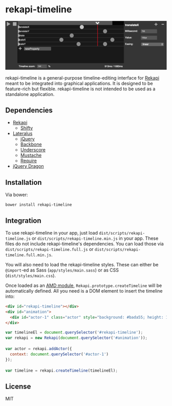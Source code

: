 # rekapi-timeline

![Screenshot of UI](img/basic-screenshot.png)

rekapi-timeline is a general-purpose timeline-editing interface for [Rekapi](http://rekapi.com/) meant to be integrated into graphical applications.  It is designed to be feature-rich but flexible.  rekapi-timeline is not intended to be used as a standalone application.

## Dependencies

* [Rekapi](http://rekapi.com/)
  * [Shifty](http://jeremyckahn.github.io/shifty/)
* [Lateralus](https://github.com/Jellyvision/lateralus)
  * [jQuery](http://jquery.com/)
  * [Backbone](http://backbonejs.org/)
  * [Underscore](http://underscorejs.org/)
  * [Mustache](https://github.com/janl/mustache.js/)
  * [Require](http://requirejs.org/)
* [jQuery Dragon](https://github.com/jeremyckahn/dragon)

## Installation

Via bower:

````
bower install rekapi-timeline
````

## Integration

To use rekapi-timeline in your app, just load `dist/scripts/rekapi-timeline.js` or `dist/scripts/rekapi-timeline.min.js` in your app.  These files do not include rekapi-timeline's dependencies.  You can load those via `dist/scripts/rekapi-timeline.full.js` or `dist/scripts/rekapi-timeline.full.min.js`.

You will also need to load the rekapi-timeline styles.  These can either be `@import`-ed as Sass (`app/styles/main.sass`) or as CSS (`dist/styles/main.css`).

Once loaded as an [AMD module](http://requirejs.org/docs/whyamd.html#amd), `Rekapi.prototype.createTimeline` will be automatically defined.  All you need is a DOM element to insert the timeline into:

````html
<div id="rekapi-timeline"></div>
<div id="animation">
  <div id="actor-1" class="actor" style="background: #bada55; height: 150px; width: 150px;"></div>
</div>
````

````javascript
var timelineEl = document.querySelector('#rekapi-timeline');
var rekapi = new Rekapi(document.querySelector('#animation'));

var actor = rekapi.addActor({
  context: document.querySelector('#actor-1')
});

var timeline = rekapi.createTimeline(timelineEl);
````

## License

MIT